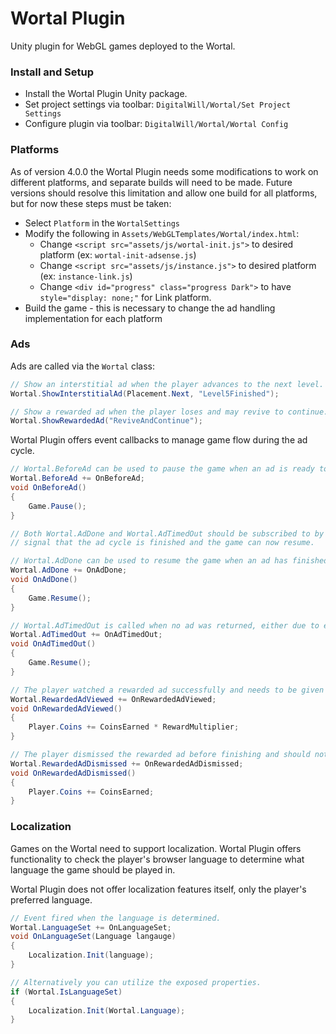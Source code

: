 # Wortal Plugin

Unity plugin for WebGL games deployed to the Wortal.

### Install and Setup

- Install the Wortal Plugin Unity package.
- Set project settings via toolbar: `DigitalWill/Wortal/Set Project Settings`
- Configure plugin via toolbar: `DigitalWill/Wortal/Wortal Config`

### Platforms

As of version 4.0.0 the Wortal Plugin needs some modifications to work on different platforms, and separate builds will
need to be made. Future versions should resolve this limitation and allow one build for all platforms, but for now these steps
must be taken:

- Select `Platform` in the `WortalSettings`
- Modify the following in `Assets/WebGLTemplates/Wortal/index.html`:
    - Change `<script src="assets/js/wortal-init.js">` to desired platform (ex: `wortal-init-adsense.js`)
    - Change `<script src="assets/js/instance.js">` to desired platform (ex: `instance-link.js`)
    - Change `<div id="progress" class="progress Dark">` to have `style="display: none;"` for Link platform.
- Build the game - this is necessary to change the ad handling implementation for each platform

### Ads

Ads are called via the `Wortal` class:
```c#
// Show an interstitial ad when the player advances to the next level.
Wortal.ShowInterstitialAd(Placement.Next, "Level5Finished");

// Show a rewarded ad when the player loses and may revive to continue.
Wortal.ShowRewardedAd("ReviveAndContinue");
```

Wortal Plugin offers event callbacks to manage game flow during the ad cycle.

```c#
// Wortal.BeforeAd can be used to pause the game when an ad is ready to be shown.
Wortal.BeforeAd += OnBeforeAd;
void OnBeforeAd()
{
    Game.Pause();
}

// Both Wortal.AdDone and Wortal.AdTimedOut should be subscribed to by the caller, as these will
// signal that the ad cycle is finished and the game can now resume.

// Wortal.AdDone can be used to resume the game when an ad has finished showing.
Wortal.AdDone += OnAdDone;
void OnAdDone()
{
    Game.Resume();
}

// Wortal.AdTimedOut is called when no ad was returned, either due to error or frequency capping.
Wortal.AdTimedOut += OnAdTimedOut;
void OnAdTimedOut()
{
    Game.Resume();
}

// The player watched a rewarded ad successfully and needs to be given a reward.
Wortal.RewardedAdViewed += OnRewardedAdViewed;
void OnRewardedAdViewed()
{
    Player.Coins += CoinsEarned * RewardMultiplier;
}

// The player dismissed the rewarded ad before finishing and should not be rewarded.
Wortal.RewardedAdDismissed += OnRewardedAdDismissed;
void OnRewardedAdDismissed()
{
    Player.Coins += CoinsEarned;
}
```

### Localization

Games on the Wortal need to support localization. Wortal Plugin offers functionality to check the player's
browser language to determine what language the game should be played in.

Wortal Plugin does not offer localization features itself, only the player's preferred language.

```c#
// Event fired when the language is determined.
Wortal.LanguageSet += OnLanguageSet;
void OnLanguageSet(Language langauge)
{
    Localization.Init(language);
}

// Alternatively you can utilize the exposed properties.
if (Wortal.IsLanguageSet)
{
    Localization.Init(Wortal.Language);
}
```
